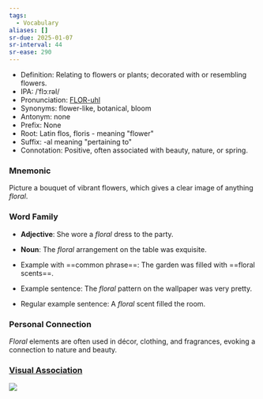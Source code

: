```yaml
---
tags:
  - Vocabulary
aliases: []
sr-due: 2025-01-07
sr-interval: 44
sr-ease: 290
---
```


- Definition: Relating to flowers or plants; decorated with or resembling flowers.
- IPA: /ˈflɔːrəl/
- Pronunciation: [FLOR-uhl](https://www.google.com/search?q=how+to+pronounce+floral)
- Synonyms: flower-like, botanical, bloom
- Antonym: none
- Prefix: None
- Root: Latin flos, floris - meaning "flower"
- Suffix: -al meaning "pertaining to"
- Connotation: Positive, often associated with beauty, nature, or spring.

### Mnemonic

Picture a bouquet of vibrant flowers, which gives a clear image of anything *floral*.

### Word Family

- **Adjective**: She wore a *floral* dress to the party.
- **Noun**: The *floral* arrangement on the table was exquisite.
  
- Example with ==common phrase==: The garden was filled with ==floral scents==.
- Example sentence: The *floral* pattern on the wallpaper was very pretty.
- Regular example sentence: A *floral* scent filled the room.

### Personal Connection

*Floral* elements are often used in décor, clothing, and fragrances, evoking a connection to nature and beauty.

### [Visual Association](https://www.google.com/search?tbm=isch&q=floral)

![](https://hips.hearstapps.com/hmg-prod/images/closeup-jpg-1614830517.jpg)
